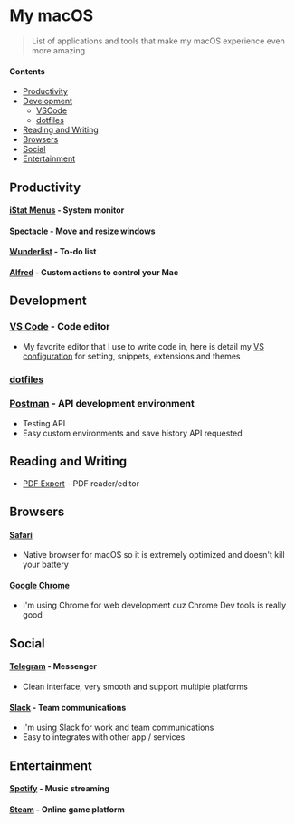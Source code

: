 # My macOS

> List of applications and tools that make my macOS experience even more amazing

#### Contents

- [Productivity](#productivity)
- [Development](#development)
  - [VSCode](#vscode)
  - [dotfiles](#dotfiles)
- [Reading and Writing](#reading-and-writing)
- [Browsers](#browsers)
- [Social](#social)
- [Entertainment](#entertainment)

## Productivity

#### [iStat Menus](https://bjango.com/mac/istatmenus/) - System monitor
#### [Spectacle](https://www.spectacleapp.com) - Move and resize windows
#### [Wunderlist](https://www.wunderlist.com) - To-do list
#### [Alfred](https://www.alfredapp.com) - Custom actions to control your Mac

## Development

### [VS Code](https://code.visualstudio.com) - Code editor
- My favorite editor that I use to write code in, here is detail my [VS configuration](/vscode) for setting, snippets, extensions and themes

### [dotfiles](/dotfiles)

### [Postman](https://www.getpostman.com) - API development environment

- Testing API
- Easy custom environments and save history API requested

## Reading and Writing

- [PDF Expert](https://pdfexpert.com/) - PDF reader/editor

## Browsers

#### [Safari](https://www.apple.com/safari/)

- Native browser for macOS so it is extremely optimized and doesn't kill your battery

#### [Google Chrome](https://www.google.com/chrome/)

- I'm using Chrome for web development cuz Chrome Dev tools is really good

## Social

#### [Telegram](https://desktop.telegram.org/) - Messenger

- Clean interface, very smooth and support multiple platforms

#### [Slack](https://slack.com/) - Team communications

- I'm using Slack for work and team communications
- Easy to integrates with other app / services

## Entertainment

#### [Spotify](https://www.spotify.com/) - Music streaming

#### [Steam](https://store.steampowered.com/) - Online game platform
